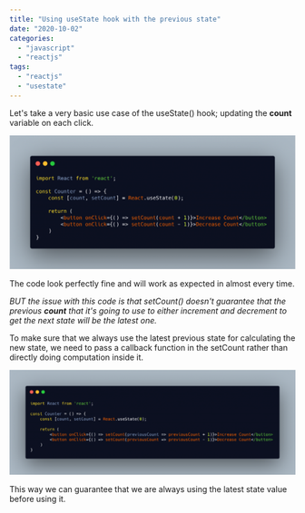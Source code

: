 ```yaml
---
title: "Using useState hook with the previous state"
date: "2020-10-02"
categories: 
  - "javascript"
  - "reactjs"
tags: 
  - "reactjs"
  - "usestate"
---
```


Let's take a very basic use case of the useState() hook; updating the **count** variable on each click.

![usestate](images/carbon-2-1024x479.png)

The code look perfectly fine and will work as expected in almost every time.

_BUT the issue with this code is that setCount() doesn't guarantee that the previous **count** that it's going to use to either increment and decrement to get the next state will be the latest one._

To make sure that we always use the latest previous state for calculating the new state, we need to pass a callback function in the setCount rather than directly doing computation inside it.

![usestate](images/carbon-3-1024x377.png)

This way we can guarantee that we are always using the latest state value before using it.
